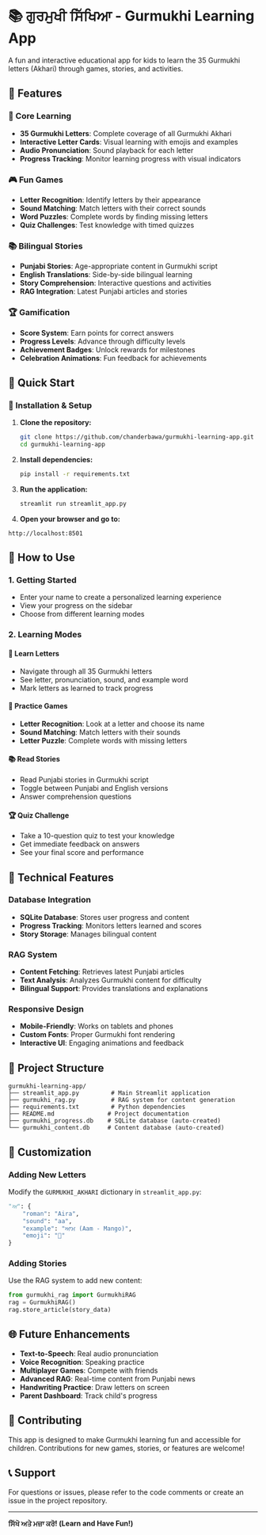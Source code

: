 # 📚 ਗੁਰਮੁਖੀ ਸਿੱਖਿਆ - Gurmukhi Learning App

A fun and interactive educational app for kids to learn the 35 Gurmukhi letters (Akhari) through games, stories, and activities.

## 🌟 Features

### 📖 Core Learning
- **35 Gurmukhi Letters**: Complete coverage of all Gurmukhi Akhari
- **Interactive Letter Cards**: Visual learning with emojis and examples
- **Audio Pronunciation**: Sound playback for each letter
- **Progress Tracking**: Monitor learning progress with visual indicators

### 🎮 Fun Games
- **Letter Recognition**: Identify letters by their appearance
- **Sound Matching**: Match letters with their correct sounds
- **Word Puzzles**: Complete words by finding missing letters
- **Quiz Challenges**: Test knowledge with timed quizzes

### 📚 Bilingual Stories
- **Punjabi Stories**: Age-appropriate content in Gurmukhi script
- **English Translations**: Side-by-side bilingual learning
- **Story Comprehension**: Interactive questions and activities
- **RAG Integration**: Latest Punjabi articles and stories

### 🏆 Gamification
- **Score System**: Earn points for correct answers
- **Progress Levels**: Advance through difficulty levels
- **Achievement Badges**: Unlock rewards for milestones
- **Celebration Animations**: Fun feedback for achievements

## 🚀 Quick Start

### 🚀 Installation & Setup

1. **Clone the repository:**
   ```bash
   git clone https://github.com/chanderbawa/gurmukhi-learning-app.git
   cd gurmukhi-learning-app
   ```

2. **Install dependencies:**
   ```bash
   pip install -r requirements.txt
   ```

3. **Run the application:**
   ```bash
   streamlit run streamlit_app.py
   ```

4. **Open your browser and go to:**
```
http://localhost:8501
```

## 🎯 How to Use

### 1. **Getting Started**
- Enter your name to create a personalized learning experience
- View your progress on the sidebar
- Choose from different learning modes

### 2. **Learning Modes**

#### 📖 Learn Letters
- Navigate through all 35 Gurmukhi letters
- See letter, pronunciation, sound, and example word
- Mark letters as learned to track progress

#### 🎯 Practice Games
- **Letter Recognition**: Look at a letter and choose its name
- **Sound Matching**: Match letters with their sounds
- **Letter Puzzle**: Complete words with missing letters

#### 📚 Read Stories
- Read Punjabi stories in Gurmukhi script
- Toggle between Punjabi and English versions
- Answer comprehension questions

#### 🏆 Quiz Challenge
- Take a 10-question quiz to test your knowledge
- Get immediate feedback on answers
- See your final score and performance

## 🔧 Technical Features

### Database Integration
- **SQLite Database**: Stores user progress and content
- **Progress Tracking**: Monitors letters learned and scores
- **Story Storage**: Manages bilingual content

### RAG System
- **Content Fetching**: Retrieves latest Punjabi articles
- **Text Analysis**: Analyzes Gurmukhi content for difficulty
- **Bilingual Support**: Provides translations and explanations

### Responsive Design
- **Mobile-Friendly**: Works on tablets and phones
- **Custom Fonts**: Proper Gurmukhi font rendering
- **Interactive UI**: Engaging animations and feedback

## 📁 Project Structure

```
gurmukhi-learning-app/
├── streamlit_app.py         # Main Streamlit application
├── gurmukhi_rag.py          # RAG system for content generation
├── requirements.txt         # Python dependencies
├── README.md               # Project documentation
├── gurmukhi_progress.db    # SQLite database (auto-created)
└── gurmukhi_content.db     # Content database (auto-created)
```

## 🎨 Customization

### Adding New Letters
Modify the `GURMUKHI_AKHARI` dictionary in `streamlit_app.py`:
```python
"ਅ": {
    "roman": "Aira", 
    "sound": "aa", 
    "example": "ਆਮ (Aam - Mango)", 
    "emoji": "🥭"
}
```

### Adding Stories
Use the RAG system to add new content:
```python
from gurmukhi_rag import GurmukhiRAG
rag = GurmukhiRAG()
rag.store_article(story_data)
```

## 🌐 Future Enhancements

- **Text-to-Speech**: Real audio pronunciation
- **Voice Recognition**: Speaking practice
- **Multiplayer Games**: Compete with friends
- **Advanced RAG**: Real-time content from Punjabi news
- **Handwriting Practice**: Draw letters on screen
- **Parent Dashboard**: Track child's progress

## 🤝 Contributing

This app is designed to make Gurmukhi learning fun and accessible for children. Contributions for new games, stories, or features are welcome!

## 📞 Support

For questions or issues, please refer to the code comments or create an issue in the project repository.

---

**ਸਿੱਖੋ ਅਤੇ ਮਜ਼ਾ ਕਰੋ! (Learn and Have Fun!)**
